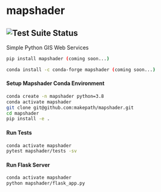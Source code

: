 # mapshader
![Test Suite Status](https://github.com/makepath/mapshader/workflows/Python%20Test%20Suite/badge.svg)
--------

Simple Python GIS Web Services

```bash
pip install mapshader (coming soon...)
```

```bash
conda install -c conda-forge mapshader (coming soon...)
```

#### Setup Mapshader Conda Environment
```bash
conda create -n mapshader python=3.8
conda activate mapshader
git clone git@github.com:makepath/mapshader.git
cd mapshader
pip install -e .
```

#### Run Tests
```bash
conda activate mapshader
pytest mapshader/tests -sv
```

#### Run Flask Server
```bash
conda activate mapshader
python mapshader/flask_app.py
```
